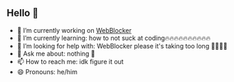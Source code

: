 ## Hello 👋
- 🔭 I’m currently working on [WebBlocker](https://github.com/VinkentLi/WebBlocker)
- 🌱 I’m currently learning: how to not suck at coding🔥🔥🔥🔥🔥🔥🔥🔥🔥🔥
- 🤔 I’m looking for help with: WebBlocker please it's taking too long 🙏🙏🙏🙏
- 💬 Ask me about: nothing 💯
- 📫 How to reach me: idk figure it out
- 😄 Pronouns: he/him
